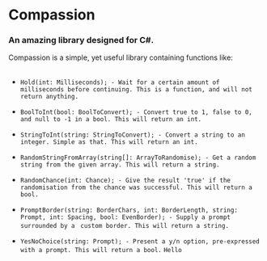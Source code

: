 # Compassion
### An amazing library designed for C#. 

Compassion is a simple, yet useful library containing functions like: <br><br>

- `Hold(int: Milliseconds); - Wait for a certain amount of milliseconds before continuing. This is a function, and will not return anything.`

- `BoolToInt(bool: BoolToConvert); - Convert true to 1, false to 0, and null to -1 in a bool. This will return an int.`

- `StringToInt(string: StringToConvert); - Convert a string to an integer. Simple as that. This will return an int.`

- `RandomStringFromArray(string[]: ArrayToRandomise); - Get a random string from the given array. This will return a string.`

- `RandomChance(int: Chance); - Give the result 'true' if the randomisation from the chance was successful. This will return a bool.`

- `PromptBorder(string: BorderChars, int: BorderLength, string: Prompt, int: Spacing, bool: EvenBorder); - Supply a prompt surrounded by a `
`custom border. This will return a string.`

- `YesNoChoice(string: Prompt); - Present a y/n option, pre-expressed with a prompt. This will return a bool.`
`Hello` 